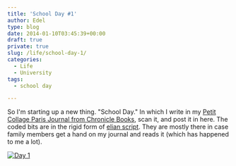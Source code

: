 ```yaml
---
title: 'School Day #1'
author: Edel
type: blog
date: 2014-01-10T03:45:39+00:00
draft: true
private: true
slug: /life/school-day-1/
categories:
  - Life
  - University
tags:
  - school day

---
```

So I'm starting up a new thing. "School Day." In which I write in my [Petit Collage Paris Journal from Chronicle Books][1], scan it, and post it in here. The coded bits are in the rigid form of [elian script][2]. They are mostly there in case family members get a hand on my journal and reads it (which has happened to me a lot).

[<img src="http://scattered.me/wp-content/uploads/2014/01/Day-1.png" alt="Day 1" class="img-responsive" />][3]




 [1]: http://www.chroniclebooks.com/titles/petit-collage-paris-journal.html
 [2]: http://www.ccelian.com/concepca.html
 [3]: http://scattered.me/wp-content/uploads/2014/01/Day-1.png